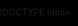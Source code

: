 !DOCTYPE html> <html lang="pt-BR"> <head> <meta charset="UTF-8" /> <title>Explosão de Amor</title> <style> html, body { margin: 0; padding: 0; overflow: hidden; background: black; height: 100%; } canvas { position: absolute; top: 0; left: 0; } .love-drop { position: absolute; color: pink; font-size: 20px; font-family: sans-serif; animation: fall linear infinite; user-select: none; pointer-events: none; } @keyframes fall { 0% { transform: translateY(-50px); opacity: 1; } 100% { transform: translateY(100vh); opacity: 0; } } </style> </head> <body> <canvas id="explosion"></canvas> <script> const canvas = document.getElementById('explosion'); const ctx = canvas.getContext('2d'); let W = window.innerWidth; let H = window.innerHeight; canvas.width = W; canvas.height = H; window.addEventListener('resize', () => { W = window.innerWidth; H = window.innerHeight; canvas.width = W; canvas.height = H; }); class Particle { constructor(x, y) { this.x = x; this.y = y; this.text = "eu te amo"; this.size = 16 + Math.random() * 10; this.angle = Math.random() * 2 * Math.PI; this.speed = Math.random() * 4 + 2; this.alpha = 1; this.life = 60 + Math.random() * 30; } update() { this.x += Math.cos(this.angle) * this.speed; this.y += Math.sin(this.angle) * this.speed; this.alpha -= 0.015; this.life--; } draw(ctx) { ctx.save(); ctx.globalAlpha = this.alpha; ctx.fillStyle = "pink"; ctx.font = `${this.size}px sans-serif`; ctx.fillText(this.text, this.x, this.y); ctx.restore(); } isDead() { return this.alpha <= 0 || this.life <= 0; } } let particles = []; canvas.addEventListener('click', (e) => { for (let i = 0; i < 30; i++) { particles.push(new Particle(e.clientX, e.clientY)); } }); function animate() { ctx.clearRect(0, 0, W, H); particles = particles.filter(p => !p.isDead()); for (let p of particles) { p.update(); p.draw(ctx); } requestAnimationFrame(animate); } animate(); // Chuva de "eu te amo" function createLoveDrop() { const drop = document.createElement('div'); drop.className = 'love-drop'; drop.innerText = 'eu te amo'; drop.style.left = Math.random() * 100 + 'vw'; drop.style.animationDuration = (3 + Math.random() * 5) + 's'; document.body.appendChild(drop); setTimeout(() => { document.body.removeChild(drop); }, 10000); } setInterval(createLoveDrop, 200); </script> </body> </html> 

